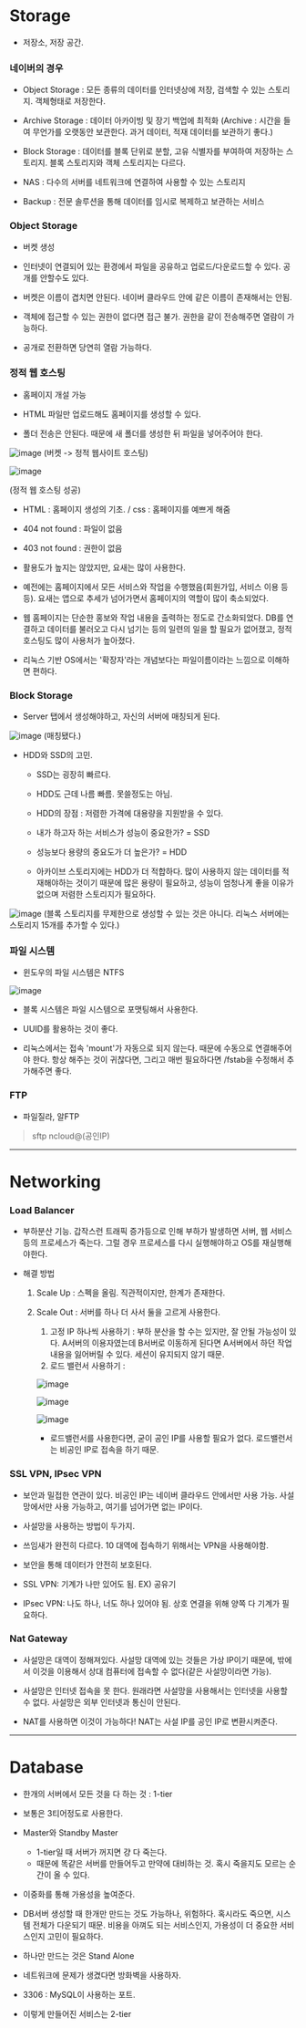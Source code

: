 # Storage

- 저장소, 저장 공간.

### 네이버의 경우

- Object Storage : 모든 종류의 데이터를 인터넷상에 저장, 검색할 수 있는 스토리지. 객체형태로 저장한다.

- Archive Storage : 데이터 아카이빙 및 장기 백업에 최적화 (Archive : 시간을 들여 무언가를 오랫동안 보관한다. 과거 데이터, 적재 데이터를 보관하기 좋다.)

- Block Storage : 데이터를 블록 단위로 분할, 고유 식별자를 부여하여 저장하는 스토리지. 블록 스토리지와 객체 스토리지는 다르다.

- NAS : 다수의 서버를 네트워크에 연결하여 사용할 수 있는 스토리지

- Backup : 전문 솔루션을 통해 데이터를 임시로 복제하고 보관하는 서비스

### Object Storage

- 버켓 생성

- 인터넷이 연결되어 있는 환경에서 파일을 공유하고 업로드/다운로드할 수 있다. 공개를 안할수도 있다.

- 버켓은 이름이 겹치면 안된다. 네이버 클라우드 안에 같은 이름이 존재해서는 안됨.

- 객체에 접근할 수 있는 권한이 없다면 접근 불가. 권한을 같이 전송해주면 열람이 가능하다.

- 공개로 전환하면 당연히 열람 가능하다.

### 정적 웹 호스팅

- 홈페이지 개설 가능

- HTML 파일만 업로드해도 홈페이지를 생성할 수 있다.

- 폴더 전송은 안된다. 때문에 새 폴더를 생성한 뒤 파일을 넣어주어야 한다.

![image](https://user-images.githubusercontent.com/108641325/193193091-ab3ea624-cb1f-47a0-8fb0-2eb5b922504b.png)
(버켓 -> 정적 웹사이트 호스팅)


![image](https://user-images.githubusercontent.com/108641325/193193103-aadff017-6ba9-4ef5-ae96-7ca8bbbe95be.png)

(정적 웹 호스팅 성공)


- HTML : 홈페이지 생성의 기초. / css : 홈페이지를 예쁘게 해줌

- 404 not found : 파일이 없음

- 403 not found : 권한이 없음

- 활용도가 높지는 않았지만, 요새는 많이 사용한다.

- 예전에는 홈페이지에서 모든 서비스와 작업을 수행했음(회원가입, 서비스 이용 등등). 요새는 앱으로 추세가 넘어가면서 홈페이지의 역할이 많이 축소되었다.

- 웹 홈페이지는 단순한 홍보와 작업 내용을 출력하는 정도로 간소화되었다. DB를 연결하고 데이터를 불러오고 다시 넘기는 등의 일련의 일을 할 필요가 없어졌고, 정적 호스팅도 많이 사용처가 높아졌다.

- 리눅스 기반 OS에서는 '확장자'라는 개념보다는 파일이름이라는 느낌으로 이해하면 편하다.

### Block Storage

- Server 탭에서 생성해야하고, 자신의 서버에 매칭되게 된다.


![image](https://user-images.githubusercontent.com/108641325/193193126-2adf9a13-d2d8-495e-ac6e-97fe63daa080.png)
(매칭됐다.)

- HDD와 SSD의 고민.
   
   - SSD는 굉장히 빠르다.
   - HDD도 근데 나름 빠름. 못쓸정도는 아님.
   - HDD의 장점 : 저렴한 가격에 대용량을 지원받을 수 있다.

   - 내가 하고자 하는 서비스가 성능이 중요한가? = SSD
   - 성능보다 용량의 중요도가 더 높은가? = HDD
   - 아카이브 스토리지에는 HDD가 더 적합하다. 많이 사용하지 않는 데이터를 적재해야하는 것이기 때문에 많은 용량이 필요하고, 성능이 엄청나게 좋을 이유가 없으며 저렴한 스토리지가 필요하다.


![image](https://user-images.githubusercontent.com/108641325/193193153-71d17c11-1326-49e8-8ef9-7571e6b06fa5.png)
(블록 스토리지를 무제한으로 생성할 수 있는 것은 아니다. 리눅스 서버에는 스토리지 15개를 추가할 수 있다.)


### 파일 시스템

- 윈도우의 파일 시스템은 NTFS

![image](https://user-images.githubusercontent.com/108641325/193193184-a13d5c6b-1f06-416c-9621-a7be1ebdc376.png)

- 블록 시스템은 파일 시스템으로 포맷팅해서 사용한다.

- UUID를 활용하는 것이 좋다.

- 리눅스에서는 접속 'mount'가 자동으로 되지 않는다. 때문에 수동으로 연결해주어야 한다. 항상 해주는 것이 귀찮다면, 그리고 매번 필요하다면 /fstab을 수정해서 추가해주면 좋다.

### FTP

- 파일질라, 알FTP

> sftp ncloud@(공인IP)

---

# Networking

### Load Balancer

- 부하분산 기능. 갑작스런 트래픽 증가등으로 인해 부하가 발생하면 서버, 웹 서비스 등의 프로세스가 죽는다. 그럴 경우 프로세스를 다시 실행해야하고 OS를 재실행해야한다.

- 해결 방법

  1. Scale Up : 스펙을 올림. 직관적이지만, 한계가 존재한다.
  2. Scale Out : 서버를 하나 더 사서 둘을 고르게 사용한다.
	 1) 고정 IP 하나씩 사용하기 : 부하 분산을 할 수는 있지만, 잘 안될 가능성이 있다. A서버의 이용자였는데 B서버로 이동하게 된다면 A서버에서 하던 작업내용을 잃어버릴 수 있다. 세션이 유지되지 않기 때문.
	 2) 로드 밸런서 사용하기 :
	 
	 ![image](https://user-images.githubusercontent.com/108641325/193193215-ff89ca4c-1ec0-46f5-bee7-f6b62397dacc.png)
	 
	 ![image](https://user-images.githubusercontent.com/108641325/193193235-dff2c60d-57b0-4004-b701-a4e368ee1fce.png)
	 
	 ![image](https://user-images.githubusercontent.com/108641325/193193244-6b915e40-1fbb-43d6-a8b7-7afbe0c2d119.png)

	 
	 - 로드밸런서를 사용한다면, 굳이 공인 IP를 사용할 필요가 없다. 로드밸런서는 비공인 IP로 접속을 하기 때문.
	 

### SSL VPN, IPsec VPN

- 보안과 밀접한 연관이 있다. 비공인 IP는 네이버 클라우드 안에서만 사용 가능. 사설망에서만 사용 가능하고, 여기를 넘어가면 없는 IP이다.

- 사설망을 사용하는 방법이 두가지.

- 쓰임새가 완전히 다르다. 10 대역에 접속하기 위해서는 VPN을 사용해야함.

- 보안을 통해 데이터가 안전히 보호된다.

- SSL VPN: 기계가 나만 있어도 됨. EX) 공유기

- IPsec VPN: 나도 하나, 너도 하나 있어야 됨. 상호 연결을 위해 양쪽 다 기계가 필요하다.

### Nat Gateway

- 사설망은 대역이 정해져있다. 사설망 대역에 있는 것들은 가상 IP이기 때문에, 밖에서 이것을 이용해서 상대 컴퓨터에 접속할 수 없다(같은 사설망이라면 가능).

- 사설망은 인터넷 접속을 못 한다. 원래라면 사설망을 사용해서는 인터넷을 사용할 수 없다. 사설망은 외부 인터넷과 통신이 안된다.

- NAT를 사용하면 이것이 가능하다! NAT는 사설 IP를 공인 IP로 변환시켜준다.

---

# Database

- 한개의 서버에서 모든 것을 다 하는 것 : 1-tier

- 보통은 3티어정도로 사용한다.

- Master와 Standby Master
   
   - 1-tier일 때 서버가 꺼지면 걍 다 죽는다.
   - 때문에 똑같은 서버를 만들어두고 만약에 대비하는 것. 혹시 죽을지도 모르는 순간이 올 수 있다.

- 이중화를 통해 가용성을 높여준다.

- DB서버 생성할 때 한개만 만드는 것도 가능하나, 위험하다. 혹시라도 죽으면, 시스템 전체가 다운되기 때문. 비용을 아껴도 되는 서비스인지, 가용성이 더 중요한 서비스인지 고민이 필요하다.

- 하나만 만드는 것은 Stand Alone

- 네트워크에 문제가 생겼다면 방화벽을 사용하자. 

- 3306 : MySQL이 사용하는 포트.

- 이렇게 만들어진 서비스는 2-tier
